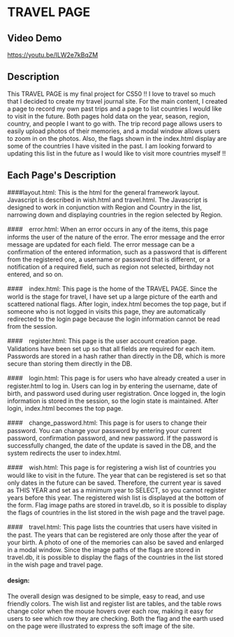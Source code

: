 # TRAVEL PAGE

## Video Demo

<https://youtu.be/ILW2e7kBqZM>

## Description

This TRAVEL PAGE is my final project for CS50 !!
I love to travel so much that I decided to create my travel journal site.
For the main content, I created a page to record my own past trips and a page to list countries I would like to visit in the future.
Both pages hold data on the year, season, region, country, and people I want to go with.
The trip record page allows users to easily upload photos of their memories, and a modal window allows users to zoom in on the photos.
Also, the flags shown in the index.html display are some of the countries I have visited in the past.
I am looking forward to updating this list in the future as I would like to visit more countries myself !!

## Each Page's Description

####layout.html:
This is the html for the general framework layout.
Javascript is described in wish.html and travel.html.
The Javascript is designed to work in conjunction with Region and Country in the list, narrowing down and displaying countries in the region selected by Region.

####　error.html:
When an error occurs in any of the items, this page informs the user of the nature of the error.
The error message and the error message are updated for each field. The error message can be a confirmation of the entered information, such as a password that is different from the registered one, a username or password that is different, or a notification of a required field, such as region not selected, birthday not entered, and so on.

####　index.html:
This page is the home of the TRAVEL PAGE.
Since the world is the stage for travel, I have set up a large picture of the earth and scattered national flags.
After login, index.html becomes the top page, but if someone who is not logged in visits this page, they are automatically redirected to the login page because the login information cannot be read from the session.

####　register.html:
This page is the user account creation page.
Validations have been set up so that all fields are required for each item.
Passwords are stored in a hash rather than directly in the DB, which is more secure than storing them directly in the DB.

####　login.html:
This page is for users who have already created a user in register.html to log in.
Users can log in by entering the username, date of birth, and password used during user registration.
Once logged in, the login information is stored in the session, so the login state is maintained.
After login, index.html becomes the top page.

####　change_password.html:
This page is for users to change their password.
You can change your password by entering your current password, confirmation password, and new password.
If the password is successfully changed, the date of the update is saved in the DB, and the system redirects the user to index.html.

####　wish.html:
This page is for registering a wish list of countries you would like to visit in the future.
The year that can be registered is set so that only dates in the future can be saved. Therefore, the current year is saved as THIS YEAR and set as a minimum year to SELECT, so you cannot register years before this year.
The registered wish list is displayed at the bottom of the form.
Flag image paths are stored in travel.db, so it is possible to display the flags of countries in the list stored in the wish page and the travel page.

####　travel.html:
This page lists the countries that users have visited in the past.
The years that can be registered are only those after the year of your birth.
A photo of one of the memories can also be saved and enlarged in a modal window.
Since the image paths of the flags are stored in travel.db, it is possible to display the flags of the countries in the list stored in the wish page and travel page.

#### design:
The overall design was designed to be simple, easy to read, and use friendly colors.
The wish list and register list are tables, and the table rows change color when the mouse hovers over each row, making it easy for users to see which row they are checking.
Both the flag and the earth used on the page were illustrated to express the soft image of the site.

